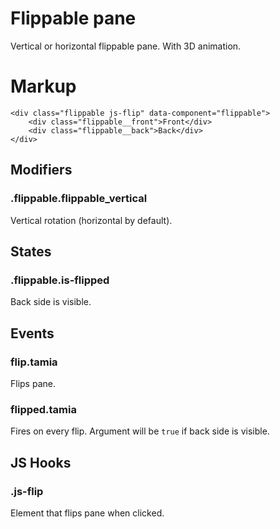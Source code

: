 # Flippable pane

Vertical or horizontal flippable pane. With 3D animation.


# Markup

	<div class="flippable js-flip" data-component="flippable">
		<div class="flippable__front">Front</div>
		<div class="flippable__back">Back</div>
	</div>


## Modifiers

### .flippable.flippable_vertical

Vertical rotation (horizontal by default).


## States

### .flippable.is-flipped

Back side is visible.


## Events

### flip.tamia

Flips pane.

### flipped.tamia

Fires on every flip. Argument will be `true` if back side is visible.


## JS Hooks

### .js-flip

Element that flips pane when clicked.
